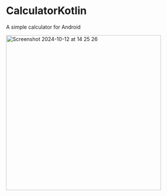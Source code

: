 # CalculatorKotlin 

A simple calculator for Android



<img width="424" alt="Screenshot 2024-10-12 at 14 25 26" src="https://github.com/user-attachments/assets/e92e4a5b-0f00-4f8a-bb06-8a133ef16510">
